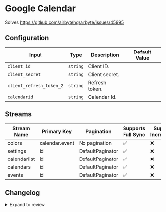 # Google Calendar
Solves https://github.com/airbytehq/airbyte/issues/45995

## Configuration

| Input | Type | Description | Default Value |
|-------|------|-------------|---------------|
| `client_id` | `string` | Client ID.  |  |
| `client_secret` | `string` | Client secret.  |  |
| `client_refresh_token_2` | `string` | Refresh token.  |  |
| `calendarid` | `string` | Calendar Id.  |  |

## Streams
| Stream Name | Primary Key | Pagination | Supports Full Sync | Supports Incremental |
|-------------|-------------|------------|---------------------|----------------------|
| colors | calendar.event | No pagination | ✅ |  ❌  |
| settings | id | DefaultPaginator | ✅ |  ❌  |
| calendarlist | id | DefaultPaginator | ✅ |  ❌  |
| calendars | id | DefaultPaginator | ✅ |  ❌  |
| events | id | DefaultPaginator | ✅ |  ❌  |

## Changelog

<details>
  <summary>Expand to review</summary>

| Version          | Date              | Pull Request | Subject        |
|------------------|-------------------|--------------|----------------|
| 0.0.3 | 2025-02-22 | [54395](https://github.com/airbytehq/airbyte/pull/54395) | Update dependencies |
| 0.0.2 | 2025-02-15 | [47915](https://github.com/airbytehq/airbyte/pull/47915) | Update dependencies |
| 0.0.1 | 2024-10-06 | | Initial release by [@bala-ceg](https://github.com/bala-ceg) via Connector Builder |

</details>
